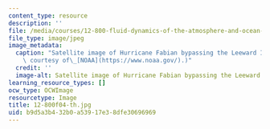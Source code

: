 ```yaml
---
content_type: resource
description: ''
file: /media/courses/12-800-fluid-dynamics-of-the-atmosphere-and-ocean-fall-2004/b9d5a3b432b0a53917e38dfe30696969_12-800f04-th.jpg
file_type: image/jpeg
image_metadata:
  caption: "Satellite image of Hurricane Fabian bypassing the Leeward Islands. (Image\
    \ courtesy of\_[NOAA](https://www.noaa.gov/).)"
  credit: ''
  image-alt: Satellite image of Hurricane Fabian bypassing the Leeward Islands.
learning_resource_types: []
ocw_type: OCWImage
resourcetype: Image
title: 12-800f04-th.jpg
uid: b9d5a3b4-32b0-a539-17e3-8dfe30696969
---
```

